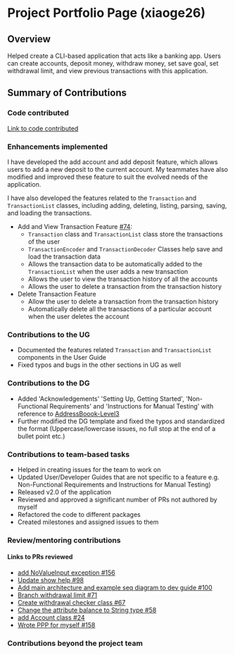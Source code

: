 # Project Portfolio Page (xiaoge26)

## Overview

Helped create a CLI-based application that acts like a banking app. Users can create accounts, deposit money, withdraw money, set save goal, set withdrawal limit, and view previous transactions with this application.

## Summary of Contributions

### Code contributed
[Link to code contributed](https://nus-cs2113-ay2223s2.github.io/tp-dashboard/?search=xiaoge26&breakdown=true&sort=groupTitle%20dsc&sortWithin=title&since=2023-02-17&timeframe=commit&mergegroup=&groupSelect=groupByRepos&checkedFileTypes=docs~functional-code~test-code~other)

### Enhancements implemented

I have developed the add account and add deposit feature, which allows users to add a new deposit to the current account. 
My teammates have also modified and improved these feature to suit the evolved needs of the application. <br />

I have also developed the features related to the `Transaction` and `TransactionList` classes, including adding, 
deleting, listing, parsing, saving, and loading the transactions. <br />
* Add and View Transaction Feature [#74](https://github.com/AY2223S2-CS2113-T13-3/tp/pull/74): 
  * `Transaction` class and `TransactionList` class store the transactions of the user <br />
  * `TransactionEncoder` and `TransactionDecoder` Classes help save and load the transaction data
  * Allows the transaction data to be automatically added to the `TransactionList` when the user adds a new transaction
  * Allows the user to view the transaction history of all the accounts
  * Allows the user to delete a transaction from the transaction history
* Delete Transaction Feature 
  * Allow the user to delete a transaction from the transaction history
  * Automatically delete all the transactions of a particular account when the user deletes the account
### Contributions to the UG

* Documented the features related `Transaction` and `TransactionList` components in the User Guide <br />
* Fixed typos and bugs in the other sections in UG as well <br />

### Contributions to the DG

* Added 'Acknowledgements' 'Setting Up, Getting Started', 'Non-Functional Requirements' and 'Instructions for Manual Testing' with reference to 
[AddressBoook-Level3](https://se-education.org/addressbook-level3/DeveloperGuide.html) <br />
* Further modified the DG template and fixed the typos and standardized the format (Uppercase/lowercase issues, no full stop at the end of a bullet point etc.)


### Contributions to team-based tasks

* Helped in creating issues for the team to work on
* Updated User/Developer Guides that are not specific to a feature e.g. Non-Functional Requirements and Instructions for Manual Testing)
* Released v2.0 of the application
* Reviewed and approved a significant number of PRs not authored by myself
* Refactored the code to different packages
* Created milestones and assigned issues to them

### Review/mentoring contributions
#### Links to PRs reviewed
* [add NoValueInput exception #156](https://github.com/AY2223S2-CS2113-T13-3/tp/pull/156)
* [Update show help #98](https://github.com/AY2223S2-CS2113-T13-3/tp/pull/98)
* [Add main architecture and example seq diagram to dev guide #100](https://github.com/AY2223S2-CS2113-T13-3/tp/pull/100)
* [Branch withdrawal limit #71](https://github.com/AY2223S2-CS2113-T13-3/tp/pull/71)
* [Create withdrawal checker class #67](https://github.com/AY2223S2-CS2113-T13-3/tp/pull/67)
* [Change the attribute balance to String type #58](https://github.com/AY2223S2-CS2113-T13-3/tp/pull/58)
* [add Account class #24](https://github.com/AY2223S2-CS2113-T13-3/tp/pull/24)
* [Wrote PPP for myself #158](https://github.com/AY2223S2-CS2113-T13-3/tp/pull/158)


### Contributions beyond the project team

